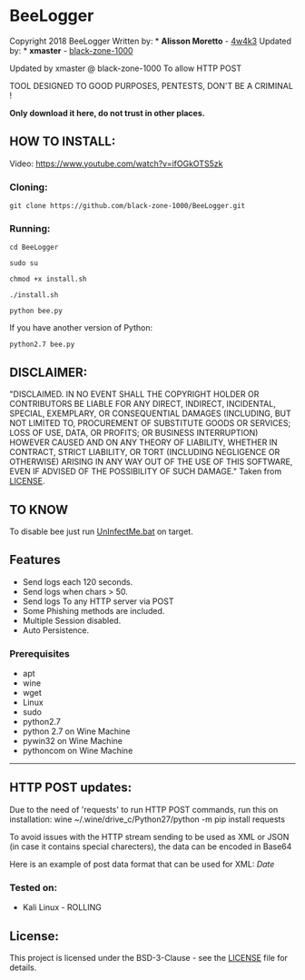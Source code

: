 # BeeLogger

Copyright 2018 BeeLogger
Written by: * **Alisson Moretto** - [4w4k3](https://github.com/4w4k3)
Updated by: * **xmaster** - [black-zone-1000](https://github.com/black-zone-1000/BeeLogger/)

Updated by xmaster @ black-zone-1000
To allow HTTP POST

TOOL DESIGNED TO GOOD PURPOSES, PENTESTS, DON'T BE A CRIMINAL !

**Only download it here, do not trust in other places.**

## HOW TO INSTALL:

Video: https://www.youtube.com/watch?v=ifOGkOTS5zk

### Cloning:
```
git clone https://github.com/black-zone-1000/BeeLogger.git
```

### Running:
```
cd BeeLogger
```

```
sudo su
```

```
chmod +x install.sh
```

```
./install.sh
```

```
python bee.py
```

If you have another version of Python:

```
python2.7 bee.py
```

## DISCLAIMER: 

"DISCLAIMED. IN NO EVENT SHALL THE COPYRIGHT HOLDER OR CONTRIBUTORS BE LIABLE
FOR ANY DIRECT, INDIRECT, INCIDENTAL, SPECIAL, EXEMPLARY, OR CONSEQUENTIAL
DAMAGES (INCLUDING, BUT NOT LIMITED TO, PROCUREMENT OF SUBSTITUTE GOODS OR
SERVICES; LOSS OF USE, DATA, OR PROFITS; OR BUSINESS INTERRUPTION) HOWEVER
CAUSED AND ON ANY THEORY OF LIABILITY, WHETHER IN CONTRACT, STRICT LIABILITY,
OR TORT (INCLUDING NEGLIGENCE OR OTHERWISE) ARISING IN ANY WAY OUT OF THE USE
OF THIS SOFTWARE, EVEN IF ADVISED OF THE POSSIBILITY OF SUCH DAMAGE."
Taken from [LICENSE](LICENSE).

## TO KNOW
To disable bee just run [UnInfectMe.bat](UnInfectMe.bat) on target.

## Features 

- Send logs each 120 seconds.
- Send logs when chars > 50.
- Send logs To any HTTP server via POST
- Some Phishing methods are included.
- Multiple Session disabled.
- Auto Persistence.

### Prerequisites

* apt
* wine
* wget
* Linux
* sudo
* python2.7
* python 2.7 on Wine Machine
* pywin32 on Wine Machine
* pythoncom on Wine Machine

****

HTTP POST updates:
------------------

Due to the need of 'requests' to run HTTP POST commands, run this on installation:
wine ~/.wine/drive_c/Python27/python -m pip install requests

To avoid issues with the HTTP stream sending to be used as XML or JSON (in case it contains special charecters), the data can be encoded in Base64

Here is an example of post data format that can be used for XML:
<myxml>
<DATA><KEYS><![CDATA[$KeyStream$]]></KEYS><DATE>$Date$</DATE></DATA>
</myxml>

### Tested on:

+ Kali Linux - ROLLING

## License:

This project is licensed under the BSD-3-Clause - see the [LICENSE](LICENSE) file for details.

